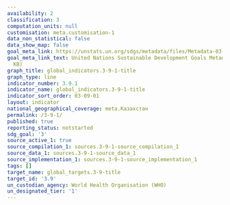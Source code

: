 ```yaml
---
availability: 2
classification: 3
computation_units: null
customisation: meta.customisation-1
data_non_statistical: false
data_show_map: false
goal_meta_link: https://unstats.un.org/sdgs/metadata/files/Metadata-03-09-01.pdf
goal_meta_link_text: United Nations Sustainable Development Goals Metadata (PDF 216
  KB)
graph_title: global_indicators.3-9-1-title
graph_type: line
indicator_number: 3.9.1
indicator_name: global_indicators.3-9-1-title
indicator_sort_order: 03-09-01
layout: indicator
national_geographical_coverage: meta.Казахстан
permalink: /3-9-1/
published: true
reporting_status: notstarted
sdg_goal: '3'
source_active_1: true
source_compilation_1: sources.3-9-1-source_compilation_1
source_data_1: sources.3-9-1-source_data_1
source_implementation_1: sources.3-9-1-source_implementation_1
tags: []
target_name: global_targets.3-9-title
target_id: '3.9'
un_custodian_agency: World Health Organisation (WHO)
un_designated_tier: '1'
---
```

